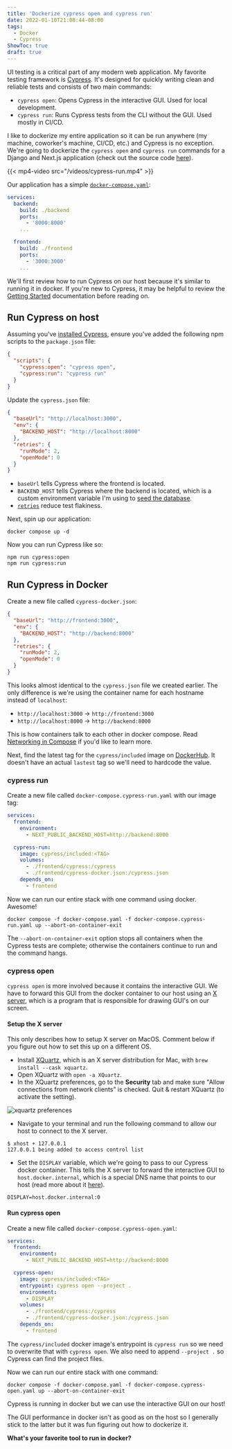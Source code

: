```yaml
---
title: 'Dockerize cypress open and cypress run'
date: 2022-01-10T21:08:44-08:00
tags:
  - Docker
  - Cypress
ShowToc: true
draft: true
---
```


UI testing is a critical part of any modern web application. My favorite testing framework is [Cypress](https://docs.cypress.io). It's designed for quickly writing clean and reliable tests and consists of two main commands:

- `cypress open`: Opens Cypress in the interactive GUI. Used for local development.
- `cypress run`: Runs Cypress tests from the CLI without the GUI. Used mostly in CI/CD.

I like to dockerize my entire application so it can be run anywhere (my machine, coworker's machine, CI/CD, etc.) and Cypress is no exception. We're going to dockerize the `cypress open` and `cypress run` commands for a Django and Next.js application (check out the source code [here](https://github.com/johnnymetz/cypress-docker-django-nextjs)).

{{< mp4-video src="/videos/cypress-run.mp4" >}}

Our application has a simple [`docker-compose.yaml`](https://github.com/johnnymetz/cypress-docker-django-nextjs/blob/main/docker-compose.yaml):

```yaml
services:
  backend:
    build: ./backend
    ports:
      - '8000:8000'
    ...

  frontend:
    build: ./frontend
    ports:
      - '3000:3000'
    ...
```

We'll first review how to run Cypress on our host because it's similar to running it in docker. If you're new to Cypress, it may be helpful to review the [Getting Started](https://docs.cypress.io/guides/getting-started/installing-cypress) documentation before reading on.

## Run Cypress on host

Assuming you've [installed Cypress](https://docs.cypress.io/guides/getting-started/installing-cypress), ensure you've added the following npm scripts to the `package.json` file:

```json
{
  "scripts": {
    "cypress:open": "cypress open",
    "cypress:run": "cypress run"
  }
}
```

Update the `cypress.json` file:

```json
{
  "baseUrl": "http://localhost:3000",
  "env": {
    "BACKEND_HOST": "http://localhost:8000"
  },
  "retries": {
    "runMode": 2,
    "openMode": 0
  }
}
```

- `baseUrl` tells Cypress where the frontend is located.
- `BACKEND_HOST` tells Cypress where the backend is located, which is a custom environment variable I'm using to [seed the database](https://github.com/johnnymetz/cypress-docker-django-nextjs/blob/main/frontend/cypress/support/commands.js#L3).
- [`retries`](https://docs.cypress.io/guides/guides/test-retries) reduce test flakiness.

Next, spin up our application:

```
docker compose up -d
```

Now you can run Cypress like so:

```
npm run cypress:open
npm run cypress:run
```

## Run Cypress in Docker

Create a new file called `cypress-docker.json`:

```json
{
  "baseUrl": "http://frontend:3000",
  "env": {
    "BACKEND_HOST": "http://backend:8000"
  },
  "retries": {
    "runMode": 2,
    "openMode": 0
  }
}
```

This looks almost identical to the `cypress.json` file we created earlier. The only difference is we're using the container name for each hostname instead of `localhost`:

- `http://localhost:3000` -> `http://frontend:3000`
- `http://localhost:8000` -> `http://backend:8000`

This is how containers talk to each other in docker compose. Read [Networking in Compose](https://docs.docker.com/compose/networking/) if you'd like to learn more.

Next, find the latest tag for the `cypress/included` image on [DockerHub](https://hub.docker.com/r/cypress/included/tags). It doesn't have an actual `lastest` tag so we'll need to hardcode the value.

### cypress run

Create a new file called `docker-compose.cypress-run.yaml` with our image tag:

```yaml
services:
  frontend:
    environment:
      - NEXT_PUBLIC_BACKEND_HOST=http://backend:8000

  cypress-run:
    image: cypress/included:<TAG>
    volumes:
      - ./frontend/cypress:/cypress
      - ./frontend/cypress-docker.json:/cypress.json
    depends_on:
      - frontend
```

Now we can run our entire stack with one command using docker. Awesome!

```
docker compose -f docker-compose.yaml -f docker-compose.cypress-run.yaml up --abort-on-container-exit
```

The `--abort-on-container-exit` option stops all containers when the Cypress tests are complete; otherwise the containers continue to run and the command hangs.

### cypress open

`cypress open` is more involved because it contains the interactive GUI. We have to forward this GUI from the docker container to our host using an [X server](http://www.linfo.org/x_server.html), which is a program that is responsible for drawing GUI's on our screen.

#### Setup the X server

This only describes how to setup X server on MacOS. Comment below if you figure out how to set this up on a different OS.

- Install [XQuartz](https://www.xquartz.org/), which is an X server distribution for Mac, with `brew install --cask xquartz`.
- Open XQuartz with `open -a XQuartz`.
- In the XQuartz preferences, go to the **Security** tab and make sure "Allow connections from network clients" is checked. Quit & restart XQuartz (to activate the setting).

![xquartz preferences](/xquartz-preferences.png)

- Navigate to your terminal and run the following command to allow our host to connect to the X server.

```
$ xhost + 127.0.0.1
127.0.0.1 being added to access control list
```

- Set the `DISPLAY` variable, which we're going to pass to our Cypress docker container. This tells the X server to forward the interactive GUI to `host.docker.internal`, which is a special DNS name that points to our host (read more about it [here](https://docs.docker.com/desktop/mac/networking/#use-cases-and-workarounds)).

```
DISPLAY=host.docker.internal:0
```

#### Run cypress open

Create a new file called `docker-compose.cypress-open.yaml`:

```yaml
services:
  frontend:
    environment:
      - NEXT_PUBLIC_BACKEND_HOST=http://backend:8000

  cypress-open:
    image: cypress/included:<TAG>
    entrypoint: cypress open --project .
    environment:
      - DISPLAY
    volumes:
      - ./frontend/cypress:/cypress
      - ./frontend/cypress-docker.json:/cypress.json
    depends_on:
      - frontend
```

The `cypress/included` docker image's entrypoint is `cypress run` so we need to overwrite that with `cypress open`. We also need to append `--project .` so Cypress can find the project files.

Now we can run our entire stack with one command:

```
docker compose -f docker-compose.yaml -f docker-compose.cypress-open.yaml up --abort-on-container-exit
```

Cypress is running in docker but we can use the interactive GUI on our host!

The GUI performance in docker isn't as good as on the host so I generally stick to the latter but it was fun figuring out how to dockerize it.

**What's your favorite tool to run in docker?**
